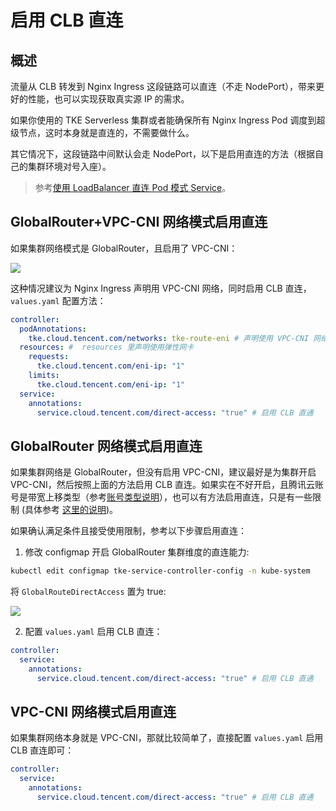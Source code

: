 # 启用 CLB 直连

## 概述

流量从 CLB 转发到 Nginx Ingress 这段链路可以直连（不走 NodePort），带来更好的性能，也可以实现获取真实源 IP 的需求。

如果你使用的 TKE Serverless 集群或者能确保所有 Nginx Ingress Pod 调度到超级节点，这时本身就是直连的，不需要做什么。

其它情况下，这段链路中间默认会走 NodePort，以下是启用直连的方法（根据自己的集群环境对号入座）。

> 参考[使用 LoadBalancer 直连 Pod 模式 Service](https://cloud.tencent.com/document/product/457/41897)。

## GlobalRouter+VPC-CNI 网络模式启用直连

如果集群网络模式是 GlobalRouter，且启用了 VPC-CNI：

![](https://image-host-1251893006.cos.ap-chengdu.myqcloud.com/2024%2F03%2F21%2F20240321194833.png)

这种情况建议为 Nginx Ingress 声明用 VPC-CNI 网络，同时启用 CLB 直连，`values.yaml` 配置方法：

```yaml
controller:
  podAnnotations:
    tke.cloud.tencent.com/networks: tke-route-eni # 声明使用 VPC-CNI 网络
  resources: #  resources 里声明使用弹性网卡
    requests:
      tke.cloud.tencent.com/eni-ip: "1"
    limits:
      tke.cloud.tencent.com/eni-ip: "1"
  service:
    annotations:
      service.cloud.tencent.com/direct-access: "true" # 启用 CLB 直通
```

## GlobalRouter 网络模式启用直连

如果集群网络是 GlobalRouter，但没有启用 VPC-CNI，建议最好是为集群开启 VPC-CNI，然后按照上面的方法启用 CLB 直连。如果实在不好开启，且腾讯云账号是带宽上移类型（参考[账号类型说明](https://cloud.tencent.com/document/product/1199/49090)），也可以有方法启用直连，只是有一些限制 (具体参考 [这里的说明](https://cloud.tencent.com/document/product/457/41897#.E4.BD.BF.E7.94.A8.E9.99.90.E5.88.B62))。

如果确认满足条件且接受使用限制，参考以下步骤启用直连：

1. 修改 configmap 开启 GlobalRouter 集群维度的直连能力:

```bash
kubectl edit configmap tke-service-controller-config -n kube-system
```

将 `GlobalRouteDirectAccess` 置为 true:

![](https://image-host-1251893006.cos.ap-chengdu.myqcloud.com/2024%2F03%2F21%2F20240321200716.png)

2. 配置 `values.yaml` 启用 CLB 直连：

```yaml
controller:
  service:
    annotations:
      service.cloud.tencent.com/direct-access: "true" # 启用 CLB 直通
```

## VPC-CNI 网络模式启用直连

如果集群网络本身就是 VPC-CNI，那就比较简单了，直接配置 `values.yaml` 启用 CLB 直连即可：

```yaml
controller:
  service:
    annotations:
      service.cloud.tencent.com/direct-access: "true" # 启用 CLB 直通
```
